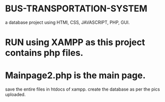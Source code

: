# BUS-TRANSPORTATION-SYSTEM
a database project 
using HTMl, CSS, JAVASCRIPT, PHP, GUI.
# RUN using XAMPP as this project contains php files.
# Mainpage2.php is the main page. 
save the entire files in htdocs of xampp.
create the database as per the pics uploaded.

